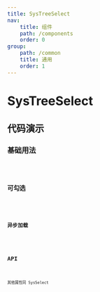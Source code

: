 ```yaml
---
title: SysTreeSelect
nav:
    title: 组件
    path: /components
    order: 0
group: 
    path: /common
    title: 通用
    order: 1
---
```


# SysTreeSelect

## 代码演示

### 基础用法
<code src="./demo/TreeSelectBase.tsx">

### 可勾选
<code src="./demo/ClickTreeSelect.tsx">

### 异步加载
<code src="./demo/loading.tsx">


## API
<API src="./SysTreeSelect.tsx" hideTitle export='[""]' ></API>
其他属性同 SysSelect
